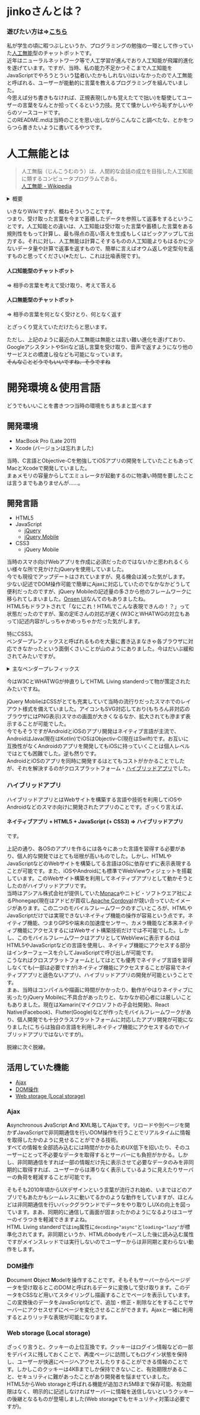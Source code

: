 # jinkoさんとは？
### 遊びたい方は⇒[こちら](https://blue928sky.github.io/jinko/)

私が学生の頃に暇つぶしというか、プログラミングの勉強の一環として作っていた[人工無能](#人工無能とは)型のチャットボットです。  
近年はニューラルネットワーク等で人工学習が進んでおり人工知能が飛躍的進化を遂げています。ですが、当時、私の能力不足かつそこまで人工知能をJavaScriptでやろうとういう猛者(いたかもしれない)はいなかったので人工無能と呼ばれる、ユーザーが能動的に言葉を教えるプログラミングを組んでいました。  
今思えば分ち書きもなければ、正規表現(しかも覚えたてで拙い)を駆使してユーザーの言葉をなんとか拾ってくるという力技。見てて懐かしいやら恥ずかしいやらのソースコードです。  
このREADME.mdは当時のことを思い出しながらこんなこと調べたな、とかをつらつら書きたいように書いてるやつです。

# 人工無能とは
> 人工無脳（じんこうむのう）は、人間的な会話の成立を目指した人工知能に類するコンピュータプログラムである。  
> [人工無能 - Wikipedia](https://ja.wikipedia.org/wiki/%E4%BA%BA%E5%B7%A5%E7%84%A1%E8%84%B3)
<details>
<summary>概要</summary>
<blockquote>人工無脳は、ユーザーがキーボード等を通じて語りかけることで、何らかの返答を口語でアウトプットする。 コンピュータに対する人格や知性といった人間らしさの付与を最終到達点と考える研究分野には、人間の脳（ニューロン）の働きをコンピュータプログラムに置き換えて成長させ、コンピュータにコミュニケーション能力を獲得せしむる道が存在するが、ボトムアップ型とも通称される、自我や知性を持つ人工知能の構築には課題が多く、完成が容易でない。 そこで、コンピュータに言葉の意味を理解させるのではなく、インプットされた内容に対する自然な応答を事前に学習、蓄積させておく手法が考案された。 このような逆算的アプローチによって構成された人工知能をトップダウン型と称し、ここで解説する人工無脳や、コンピュータゲームにおいて自律行動するNPC、オートメイテッドのオブジェクト等が、その代表格として知られる。 したがって、予め用意された文章を選択的にアウトプットする手法により会話の成立を目指した、ある種の人工無脳であるGoogleアシスタントやSiri等は、人工知能ともうたわれている。 先述の通り、人工無脳はトップダウン的なアプローチによって人間らしさが構築されており、事前に準備されたユーザーが期待するであろうレスポンスをアウトプットするため、その応答からは、しばしば知性の存在を錯覚させる。 しかしながら大半の人工無脳は、収集した文章からキーワードを抽出（構文解析）し、内部のデータベースとマッチング（探索）して応答する手法を用いているため、人間の思考とは解に至るまでのプロセスが大きく異なる。<br>
<a href="https://ja.wikipedia.org/wiki/%E4%BA%BA%E5%B7%A5%E7%84%A1%E8%84%B3#概要">人工無能 - Wikipedia</a></blockquote></details>

いきなりWikiですが、概ねそういうことです。  
つまり、受け取った言葉を今まで蓄積したデータを参照して返事をするということです。人工知能との違いは、人工知能は受け取った言葉や蓄積した言葉をある規則性をもって計算し、最も得点の高い答えを生成もしくはピックアップして出力する。それに対し、人工無能は計算こそするものの人工知能よりもはるかに少ないデータ量や計算で返事を返すもので、簡単に言えばオウム返しや定型句を返すものと思ってください(※ただし、これは比喩表現です)。

#### 人口知能型のチャットボット
⇒ 相手の言葉を考えて受け取り、考えて答える
#### 人口無能型のチャットボット
⇒ 相手の言葉を何となく受けとり、何となく返す

とざっくり覚えていただけたらと思います。

ただし、上記のように最近の人工無能は無能とは言い難い進化を遂げており、GoogleアシスタントやSiriなど話し言葉を受け取り、音声で返すようになり他のサービスとの橋渡し役なども可能になっています。  
~~そんなことどうでもいいですね、そうですね~~

# 開発環境＆使用言語
どうでもいいことを書きつつ当時の環境をちまちまと並べます
## 開発環境
- MacBook Pro (Late 2011)
- Xcode (バージョンは忘れました) 

当時、C言語とObjective-Cを勉強してiOSアプリの開発をしていたこともあってMacとXcodeで開発していました。  
まぁメモリの容量からしてエミュレータが起動するのに物凄い時間を要したことは言うまでもありませんが……。

## 開発言語
- HTML5
- JavaScript
  - [jQuery](https://jquery.com/)
  - [jQuery Mobile](https://jquerymobile.com/)
- CSS3
  - jQuery Mobile

当時のスマホ向けWebアプリを作成に必須だったのではないかと思われるくらい様々な所で見かけたjQueryを使用していました。  
今でも現役でアップデートはされていますが、見る機会は減った気がします。  
少ない記述でDOM操作可能で簡単にAjaxに対応していたのでなかなかどうして便利だったのですが、jQuery Mobileの記述量の多さから他のフレームワークに移られてしまいました。[Onsen UI](https://ja.onsen.io/)なんてのもありましたね。  
HTML5もドラフトされて「なにこれ！HTMLでこんな表現できんの！？」って状態だったのですが、案の定IEさんの対応が遅く(W3CとWHATWGの対立もあって)記述内容がしっちゃかめっちゃかだった気がします。

特にCSS3。  
ベンダープレフィックスと呼ばれるものを大量に書き込まなきゃ各ブラウザに対応できなかったという面倒くさいことが山のようにありました。今はだいぶ緩和されてみたいですが。
<details>
  <summary>主なベンダープレフィックス</summary>
  <ul>
    <li><code>-moz-</code>&ensp;&ensp;&ensp;&ensp;Firefox</li>
    <li><code>-webkit-</code>&ensp;Google Chrome、Safari</li>
    <li><code>-o-</code>&ensp;&ensp;&ensp;&ensp;&ensp;&ensp;Opera</li>
    <li><code>-ms-</code>&ensp;&ensp;&ensp;&ensp;&ensp;Internet Explorer</li>
  </ul>
</details>

今はW3CとWHATWGが仲直りしてHTML Living standerdって物が策定されたみたいですね。

jQuery MoblieはCSSがとても充実していて当時の流行りだったスマホでのレイアウト様式を備えていました。アイコンもSVG対応しており(もちろん非対応のブラウザにはPNG表示)スマホの画面が大きくなるなか、拡大されても滲まず表示することが可能でした。  
今でもそうですがAndroidとiOSのアプリ開発はネイティブ言語が主流で、AndroidはJava(現在はKotlin)でiOSはObjectiv-C(現在はSwift)です。お互いに互換性がなくAndroidのアプリを開発してもiOSに持っていくことは個人レベルではとても困難でした。逆も然りです。  
AndroidとiOSのアプリを同時に開発するはとてもコストがかかることでしたが、それを解決するのがクロスプラットフォーム・[ハイブリッドアプリ](#ハイブリッドアプリ)でした。

### ハイブリッドアプリ
ハイブリッドアプリとはWebサイトを構築する言語や技術を利用してiOSやAndroidなどのスマホ向けに開発されたアプリのことです。ざっくり言えば、
#### ネイティブアプリ + HTML5 + JavaScript (+ CSS3) ⇒ ハイブリッドアプリ
です。

上記の通り、各OSのアプリを作るには各々にあった言語を習得する必要があり、個人的な開発ではとても垣根が高いものでした。しかし、HTMLやJavaScriptなどのWebサイトを構築してる言語はOSに依存せずに表示表現することが可能です。また、iOSやAndroidにも標準でWebViewウィジェットを搭載しています。このWebサイト構築を利用してネイティブアプリとして動かそうとしたのがハイブリッドアプリです。  
当時はアシアル株式会社が提供していた[Monaca](https://ja.monaca.io/)やニトビ・ソフトウエア社によるPhonegap(現在はアドビが買収し[Apache Cordova](https://cordova.apache.org/))が競い合っていたイメージがあります。この二つのモバイルフレームワークのすごいところが、HTMLやJavaScriptだけでは実現できないネイティブ機能の操作が容易という点です。ネイティブ機能、つまりGPSや端末の加速度センサー、カメラ機能など本来ネイティブ機能にアクセスするにはWebサイト構築技術だけでは不可能でした。しかし、このモバイルフレームワークはアプリとしてWebViewに表示するのはHTML5やJavaScriptなどの言語を使用し、ネイティブ機能にアクセスする部分はインターフェースを介してJavaScriptで呼び出しが可能です。  
こうなればクロスプラットフォームとしてはとても優秀でネイティブ言語を習得しなくても(一部は必要ですが)ネイティブ機能にアクセスすることが容易でネイティブアプリと遜色ないアプリ、ハイブリッドアプリの開発が可能ということです。  
まぁ、当時はコンパイルや描画に時間がかかったり、動作がやはりネイティブに劣ったりjQuery Mobileに不具合があったりと、なかなか初心者には厳しいこともありました。現在はXamarin(マイクロソフトの子会社開発)、React Native(Facebook)、Flutter(Google)などが作ったモバイルフレームワークがあり、個人開発でも十分クラスプラットフォームに対応したアプリ開発が可能になりました(こちらは独自の言語を利用しネイティブ機能にアクセスするのでハイブリッドアプリではないですが)。

脱線に次ぐ脱線。

## 活用していた機能
- [Ajax](#Ajax)
- [DOM操作](#DOM操作)
- [Web storage (Local storage)](#web-storage-local-storage)

### Ajax
**A**synchronous **J**vaScript **A**nd **X**ML略してAjaxです。リロードや別ページを開かずJavaScriptで非同期通信を行いDOM操作を行うことでリアルタイムに情報を取得したかのように見せることができる技術。  
すべての情報を全部読み込むには時間がかかるためUX低下を招いたり、そのユーザーにとって不必要なデータを取得するとサーバーにも負担がかかる。しかし、非同期通信をすれば一部の情報だけ先に表示させて必要なデータのみを非同期的に取得すれば、ユーザーからは滞りなく表示しているように見えたりサーバーの負荷を軽減することが可能です。

そもそも2010年頃からUXデザインという言葉が流行され始め、いまではどのアプリでもあたかもシームレスに動いてるかのような動作をしていますが、ほとんどは非同期通信を行いバックグラウンドでデータをやり取りしUXの向上を図っています。まあ、同期的に通信して画面が固まったかのようになるよりはユーザーのイラつきを軽減できますよね。  
HTML Living standerdでは`img`属性に`decoding="async"`と`loading="lazy"`が標準化されてます。非同期というか、HTMLのbodyをパースした後に読み込む属性ですがメインスレッドでは実行しないのでユーザーからは非同期と変わらない動作をします。

### DOM操作
**D**ocument **O**bject **M**odelを操作することです。そもそもサーバーからページデータを受け取るとこのDOMと呼ばれるデータに変換して受け取ります。このデータをCSSなど用いてスタイリングし描画することでページを表示しています。この変換後のデータをJavaScriptなどで、追加・修正・削除などをすることでサーバーにアクセスせずにページを変化させることができます。Ajaxと一緒に利用するとよりリッチな表現が可能になります。

### Web storage (Local storage)
ざっくり言うと、クッキーの上位互換です。クッキーはログイン情報などの一部をデバイスに残しておくことで、再度ページに訪問してもログイン状態を保持し、ユーザーが快適にページへアクセスしたりすることができる情報のことです。しかしこのクッキーは4KBまでしか保持できないこと、有効期限があること、セキュリティに難があったことがあり開発者を悩ませていました。  
HTML5からWeb storageと呼ばれる機能が追加され5MBまで保存可能、有効期限はなく、明示的に記述しなければサーバーに情報を送信しないというクッキーの後継となるものが登場しました(Web storageでもセキュリティ対策は必要ですが)。
